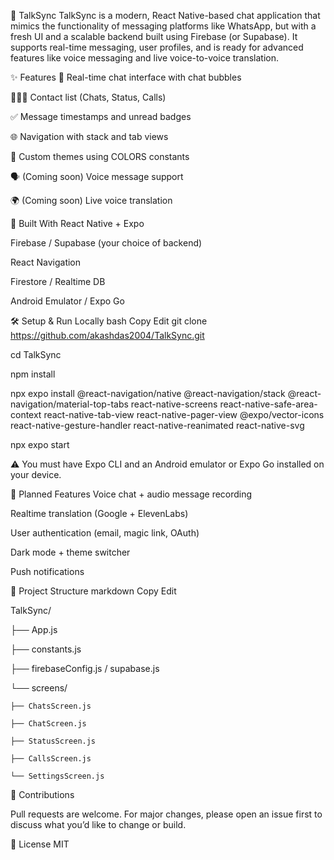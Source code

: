 📱 TalkSync
TalkSync is a modern, React Native-based chat application that mimics the functionality of messaging platforms like WhatsApp, but with a fresh UI and a scalable backend built using Firebase (or Supabase). It supports real-time messaging, user profiles, and is ready for advanced features like voice messaging and live voice-to-voice translation.

<!-- optional if you add a demo gif -->

✨ Features
💬 Real-time chat interface with chat bubbles

🧑‍🤝‍🧑 Contact list (Chats, Status, Calls)

✅ Message timestamps and unread badges

🌐 Navigation with stack and tab views

🎨 Custom themes using COLORS constants

🗣️ (Coming soon) Voice message support

🌍 (Coming soon) Live voice translation

🔧 Built With
React Native + Expo

Firebase / Supabase (your choice of backend)

React Navigation

Firestore / Realtime DB

Android Emulator / Expo Go

🛠️ Setup & Run Locally
bash
Copy
Edit
git clone https://github.com/akashdas2004/TalkSync.git

cd TalkSync

npm install

npx expo install @react-navigation/native @react-navigation/stack @react-navigation/material-top-tabs react-native-screens react-native-safe-area-context react-native-tab-view react-native-pager-view @expo/vector-icons react-native-gesture-handler react-native-reanimated react-native-svg

npx expo start

⚠️ You must have Expo CLI and an Android emulator or Expo Go installed on your device.

🧠 Planned Features
 Voice chat + audio message recording

 Realtime translation (Google + ElevenLabs)

 User authentication (email, magic link, OAuth)

 Dark mode + theme switcher

 Push notifications

📁 Project Structure
markdown
Copy
Edit

TalkSync/

├── App.js

├── constants.js

├── firebaseConfig.js / supabase.js

└── screens/

    ├── ChatsScreen.js
    
    ├── ChatScreen.js
    
    ├── StatusScreen.js
    
    ├── CallsScreen.js
    
    └── SettingsScreen.js
    
🙌 Contributions

Pull requests are welcome. For major changes, please open an issue first to discuss what you’d like to change or build.

📄 License
MIT


